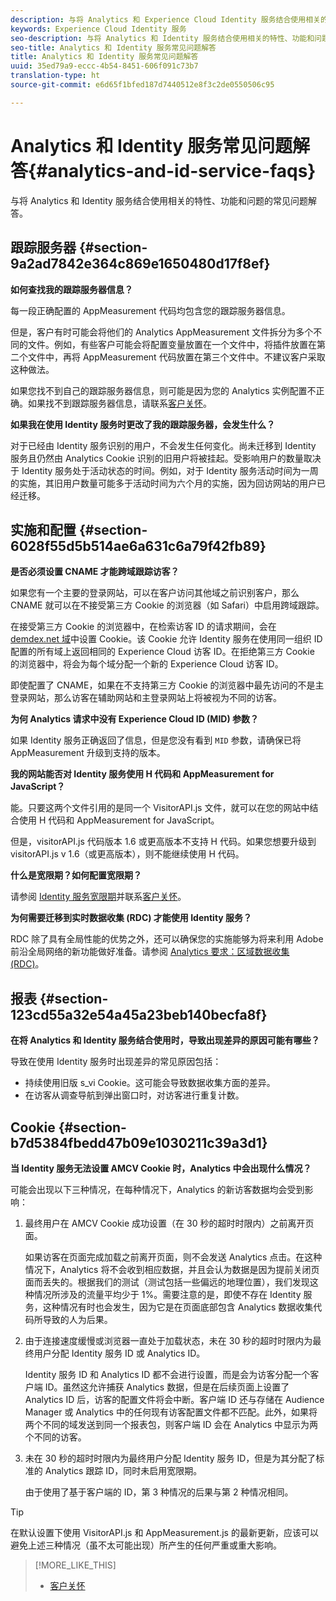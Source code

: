 ```yaml
---
description: 与将 Analytics 和 Experience Cloud Identity 服务结合使用相关的特性、功能和问题的常见问题解答。
keywords: Experience Cloud Identity 服务
seo-description: 与将 Analytics 和 Identity 服务结合使用相关的特性、功能和问题的常见问题解答。
seo-title: Analytics 和 Identity 服务常见问题解答
title: Analytics 和 Identity 服务常见问题解答
uuid: 35ed79a9-eccc-4b54-8451-606f091c73b7
translation-type: ht
source-git-commit: e6d65f1bfed187d7440512e8f3c2de0550506c95

---
```



# Analytics 和 Identity 服务常见问题解答{#analytics-and-id-service-faqs}

与将 Analytics 和 Identity 服务结合使用相关的特性、功能和问题的常见问题解答。

## 跟踪服务器 {#section-9a2ad7842e364c869e1650480d17f8ef}

**如何查找我的跟踪服务器信息？**

每一段正确配置的 AppMeasurement 代码均包含您的跟踪服务器信息。

但是，客户有时可能会将他们的 Analytics AppMeasurement 文件拆分为多个不同的文件。例如，有些客户可能会将配置变量放置在一个文件中，将插件放置在第二个文件中，再将 AppMeasurement 代码放置在第三个文件中。不建议客户采取这种做法。

如果您找不到自己的跟踪服务器信息，则可能是因为您的 Analytics 实例配置不正确。如果找不到跟踪服务器信息，请联系[客户关怀](https://helpx.adobe.com/cn/marketing-cloud/contact-support.html)。

**如果我在使用 Identity 服务时更改了我的跟踪服务器，会发生什么？**

对于已经由 Identity 服务识别的用户，不会发生任何变化。尚未迁移到 Identity 服务且仍然由 Analytics Cookie 识别的旧用户将被挂起。受影响用户的数量取决于 Identity 服务处于活动状态的时间。例如，对于 Identity 服务活动时间为一周的实施，其旧用户数量可能多于活动时间为六个月的实施，因为回访网站的用户已经迁移。

## 实施和配置 {#section-6028f55d5b514ae6a631c6a79f42fb89}

**是否必须设置 CNAME 才能跨域跟踪访客？**

如果您有一个主要的登录网站，可以在客户访问其他域之前识别客户，那么 CNAME 就可以在不接受第三方 Cookie 的浏览器（如 Safari）中启用跨域跟踪。

在接受第三方 Cookie 的浏览器中，在检索访客 ID 的请求期间，会在 [demdex.net 域](https://marketing.adobe.com/resources/help/en_US/aam/demdex-calls.html)中设置 Cookie。该 Cookie 允许 Identity 服务在使用同一组织 ID 配置的所有域上返回相同的 Experience Cloud 访客 ID。在拒绝第三方 Cookie 的浏览器中，将会为每个域分配一个新的 Experience Cloud 访客 ID。

即使配置了 CNAME，如果在不支持第三方 Cookie 的浏览器中最先访问的不是主登录网站，那么访客在辅助网站和主登录网站上将被视为不同的访客。

**为何 Analytics 请求中没有 Experience Cloud ID (MID) 参数？**

如果 Identity 服务正确返回了信息，但是您没有看到 `MID` 参数，请确保已将 AppMeasurement 升级到支持的版本。

**我的网站能否对 Identity 服务使用 H 代码和 AppMeasurement for JavaScript？**

能。只要这两个文件引用的是同一个 VisitorAPI.js 文件，就可以在您的网站中结合使用 H 代码和 AppMeasurement for JavaScript。

但是，visitorAPI.js 代码版本 1.6 或更高版本不支持 H 代码。如果您想要升级到 visitorAPI.js v 1.6（或更高版本），则不能继续使用 H 代码。

**什么是宽限期？如何配置宽限期？**

请参阅 [Identity 服务宽限期](../reference/analytics-reference/grace-period.md)并联系[客户关怀](https://helpx.adobe.com/cn/marketing-cloud/contact-support.html)。

**为何需要迁移到实时数据收集 (RDC) 才能使用 Identity 服务？**

RDC 除了具有全局性能的优势之外，还可以确保您的实施能够为将来利用 Adobe 前沿全局网络的新功能做好准备。请参阅 [Analytics 要求：区域数据收集 (RDC)](../reference/requirements.md#section-7d04bb013bc84a25bae3b148bc0ca25f)。

## 报表 {#section-123cd55a32e54a45a23beb140becfa8f}

**在将 Analytics 和 Identity 服务结合使用时，导致出现差异的原因可能有哪些？**

导致在使用 Identity 服务时出现差异的常见原因包括：

* 持续使用旧版 s_vi Cookie。这可能会导致数据收集方面的差异。
* 在访客从调查导航到弹出窗口时，对访客进行重复计数。

## Cookie {#section-b7d5384fbedd47b09e1030211c39a3d1}

**当 Identity 服务无法设置 AMCV Cookie 时，Analytics 中会出现什么情况？**

可能会出现以下三种情况，在每种情况下，Analytics 的新访客数据均会受到影响：

1. 最终用户在 AMCV Cookie 成功设置（在 30 秒的超时时限内）之前离开页面。

   如果访客在页面完成加载之前离开页面，则不会发送 Analytics 点击。在这种情况下，Analytics 将不会收到相应数据，并且会认为数据是因为提前关闭页面而丢失的。根据我们的测试（测试包括一些偏远的地理位置），我们发现这种情况所涉及的流量平均少于 1%。需要注意的是，即使不存在 Identity 服务，这种情况有时也会发生，因为它是在页面底部包含 Analytics 数据收集代码所导致的人为后果。

1. 由于连接速度缓慢或浏览器一直处于加载状态，未在 30 秒的超时时限内为最终用户分配 Identity 服务 ID 或 Analytics ID。

   Identity 服务 ID 和 Analytics ID 都不会进行设置，而是会为访客分配一个客户端 ID。虽然这允许捕获 Analytics 数据，但是在后续页面上设置了 Analytics ID 后，访客的配置文件将会中断。客户端 ID 还与存储在 Audience Manager 或 Analytics 中的任何现有访客配置文件都不匹配。此外，如果将两个不同的域发送到同一个报表包，则客户端 ID 会在 Analytics 中显示为两个不同的访客。

1. 未在 30 秒的超时时限内为最终用户分配 Identity 服务 ID，但是为其分配了标准的 Analytics 跟踪 ID，同时未启用宽限期。

   由于使用了基于客户端的 ID，第 3 种情况的后果与第 2 种情况相同。

>[!TIP]
>
>在默认设置下使用 VisitorAPI.js 和 AppMeasurement.js 的最新更新，应该可以避免上述三种情况（虽不太可能出现）所产生的任何严重或重大影响。

>[!MORE_LIKE_THIS]
>
>* [客户关怀](https://helpx.adobe.com/cn/marketing-cloud/contact-support.html)

